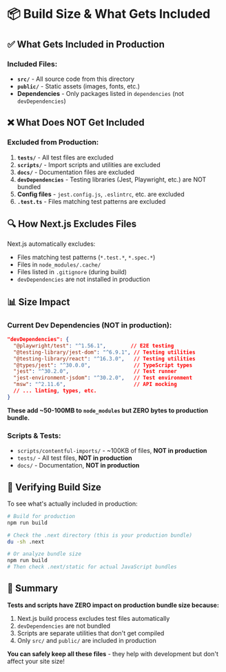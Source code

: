 # 📦 Build Size & What Gets Included

## ✅ What Gets Included in Production

### Included Files:
- **`src/`** - All source code from this directory
- **`public/`** - Static assets (images, fonts, etc.)
- **Dependencies** - Only packages listed in `dependencies` (not `devDependencies`)

## ❌ What Does NOT Get Included

### Excluded from Production:
1. **`tests/`** - All test files are excluded
2. **`scripts/`** - Import scripts and utilities are excluded
3. **`docs/`** - Documentation files are excluded
4. **`devDependencies`** - Testing libraries (Jest, Playwright, etc.) are NOT bundled
5. **Config files** - `jest.config.js`, `.eslintrc`, etc. are excluded
6. **`.test.ts`** - Files matching test patterns are excluded

## 🔍 How Next.js Excludes Files

Next.js automatically excludes:
- Files matching test patterns (`*.test.*`, `*.spec.*`)
- Files in `node_modules/.cache/`
- Files listed in `.gitignore` (during build)
- `devDependencies` are not installed in production

## 📊 Size Impact

### Current Dev Dependencies (NOT in production):
```json
"devDependencies": {
  "@playwright/test": "^1.56.1",        // E2E testing
  "@testing-library/jest-dom": "^6.9.1", // Testing utilities
  "@testing-library/react": "^16.3.0",   // Testing utilities
  "@types/jest": "^30.0.0",              // TypeScript types
  "jest": "^30.2.0",                     // Test runner
  "jest-environment-jsdom": "^30.2.0",   // Test environment
  "msw": "^2.11.6",                      // API mocking
  // ... linting, types, etc.
}
```

**These add ~50-100MB to `node_modules` but ZERO bytes to production bundle.**

### Scripts & Tests:
- `scripts/contentful-imports/` - ~100KB of files, **NOT in production**
- `tests/` - All test files, **NOT in production**
- `docs/` - Documentation, **NOT in production**

## 🔬 Verifying Build Size

To see what's actually included in production:

```bash
# Build for production
npm run build

# Check the .next directory (this is your production bundle)
du -sh .next

# Or analyze bundle size
npm run build
# Then check .next/static for actual JavaScript bundles
```

## 🎯 Summary

**Tests and scripts have ZERO impact on production bundle size because:**
1. Next.js build process excludes test files automatically
2. `devDependencies` are not bundled
3. Scripts are separate utilities that don't get compiled
4. Only `src/` and `public/` are included in production

**You can safely keep all these files** - they help with development but don't affect your site size!

